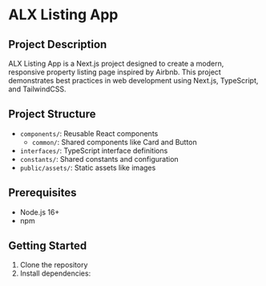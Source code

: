 # ALX Listing App

## Project Description
ALX Listing App is a Next.js project designed to create a modern, responsive property listing page inspired by Airbnb. This project demonstrates best practices in web development using Next.js, TypeScript, and TailwindCSS.

## Project Structure
- `components/`: Reusable React components
  - `common/`: Shared components like Card and Button
- `interfaces/`: TypeScript interface definitions
- `constants/`: Shared constants and configuration
- `public/assets/`: Static assets like images

## Prerequisites
- Node.js 16+
- npm

## Getting Started
1. Clone the repository
2. Install dependencies: